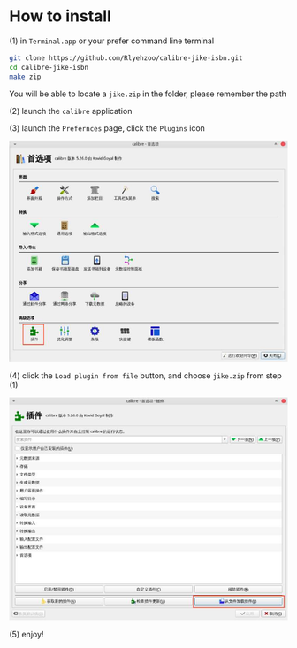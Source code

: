 # How to install

(1) in `Terminal.app` or your prefer command line terminal

```bash
git clone https://github.com/Rlyehzoo/calibre-jike-isbn.git
cd calibre-jike-isbn
make zip
```

You will be able to locate a `jike.zip` in the folder, please remember the path

(2) launch the `calibre` application

(3) launch the `Prefernces` page, click the `Plugins` icon

<img src="https://github.com/Rlyehzoo/calibre-jike-isbn/blob/master/fig/2.jpg" >

(4) click the `Load plugin from file` button, and choose `jike.zip` from step (1)

<img src="https://github.com/Rlyehzoo/calibre-jike-isbn/blob/master/fig/3.jpg" >

(5) enjoy!
